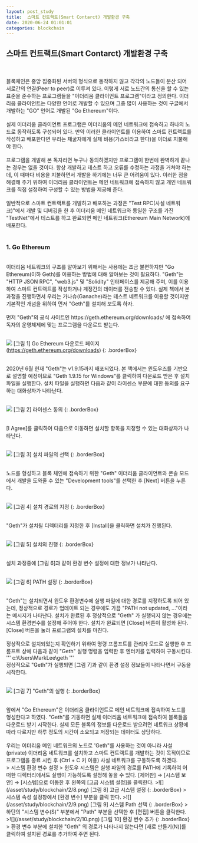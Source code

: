 ```yaml
---
layout: post_study
title:  스마트 컨트랙트(Smart Contarct) 개발환경 구축
date: 2020-06-24 01:01:01
categories: blockchain
---
```

## 스마트 컨트랙트(Smart Contarct) 개발환경 구축
<br/><br/>
블록체인은 중앙 집중화된 서버의 형식으로 동작하지 않고 각각의 노드들이 분산 되어 서로간의 연결(Peer to peer)로 이루져 있다. 이렇게 서로 노드간의 통신을 할 수 있는 표준을 준수하는 프로그램들을 "이더리움 클라이언트 프로그램"이라고 정의한다. 이더리움 클라이언트는 다양한 언어로 개발할 수 있으며 그중 많이 사용하는 것이 구글에서 개발하는 "GO" 언어로 개발된 "Go Ethereum"이다.
<br/><br/>
실제 이더리움 클라이언트 프로그램은 이더리움의 메인 네트워크에 접속하고 하나의 노드로 동작하도록 구성되어 있다. 만약 이러한 클라이언트를 이용하여 스마트 컨트랙트를 작성하고 배포한다면 우리는 채굴자에게 실제 비용(가스비라고 한다)을 이더로 지불해야 한다.
<br/><br/>
프로그램을 개발해 본 독자라면 누구나 동의하겠지만 프로그램이 한번에 완벽하게 끝나는 경우는 없을 것이다. 항상 개발하고 테스트 하고 오류를 수정하는 과정을 거쳐야 하는데, 이 때마다 비용을 지불하면서 개발을 하기에는 너무 큰 어려움이 있다. 이러한 점을 해결해 주기 위하여 이더리움 클라이언트는 메인 네트워크에 접속하지 않고 개인 네트워크를 직접 설정하여 구성할 수 있는 방법을 제공해 준다.
<br/><br/>
일반적으로 스마트 컨트랙트를 개발하고 배포하는 과정은 "Test RPC(사설 네트워크)"에서 개발 및 디버깅을 한 후 이더리움 메인 네트워크와 동일한 구조를 가진 "TestNet"에서 테스트를 하고 완료되면 메인 네트워크(Ethereum Main Network)에 배포한다.
<br/><br/>

### 1. Go Ethereum
<br/>
이더리움 네트워크의 구조를 알아보기 위해서는 사용에는 조금 불편하지만 "Go Ethereum(이하 Geth)를 이용하는 방법에 대해 알아보는 것이 필요하다. "Geth"는 "HTTP JSON RPC", "web3.js" 및 "Solidity" 인터페이스를 제공해 주며, 이를 이용하여 스마트 컨트랙트를 작성하거나 계정간의 데이터를 전송할 수 있다. 실제 책에서 본 과정을 진행하면서 우리는 가나슈(Ganache)라는 테스트 네트워크를 이용할 것이지만 기본적인 개념을 위하여 먼저 "Geth"를 설치해 보도록 하자.
<br/><br/>
먼저 "Geth"의 공식 사이트인 https://geth.ethereum.org/downloads/ 에 접속하여 독자의 운영체제에 맞는 프로그램을 다운로드 받는다.
<br/><br/>

![](/asset/study/blockchain/2/1.png)
[그림 1] Go Ethereum 다운로드 페이지 (https://geth.ethereum.org/downloads)
{: .borderBox}

<br/>
2020년 6월 현재 "Geth"는 v1.9.15까지 배포되었다. 본 책에서는 윈도우즈를 기반으로 설명할 예정이므로 "Geth 1.9.15 for Windows"를 클릭하여 다운로드 받은 후 설치 파일을 실행한다. 설치 파일을 실행하면 다음과 같이 라이센스 부분에 대한 동의를 요구하는 대화상자가 나타난다.
<br/><br/>

![](/asset/study/blockchain/2/2.png)
[그림 2] 라이센스 동의
{: .borderBox}

<br/>
[I Agree]를 클릭하여 다음으로 이동하면 설치할 항목을 지정할 수 있는 대화상자가 나타난다.
<br/><br/>

![](/asset/study/blockchain/2/3.png)
[그림 3] 설치 파일의 선택
{: .borderBox}

<br/>
노드를 형성하고 블록 체인에 접속하기 위한 "Geth" 이더리움 클라이언트와 콘솔 모드에서 개발을 도와줄 수 있는 "Development tools"를 선택한 후 [Next] 버튼을 누른다.
<br/><br/>

![](/asset/study/blockchain/2/4.png)
[그림 4] 설치 경로의 지정
{: .borderBox}

<br/>
"Geth"가 설치될 디렉터리를 지정한 후 [Install]을 클릭하면 설치가 진행된다.
<br/><br/>

![](/asset/study/blockchain/2/5.png)
[그림 5] 설치의 진행
{: .borderBox}

<br/>
설치 과정중에 [그림 6]과 같이 환경 변수 설정에 대한 정보가 나타난다.
<br/><br/>

![](/asset/study/blockchain/2/6.png)
[그림 6] PATH 설정
{: .borderBox}

<br/>
"Geth"는 설치되면서 윈도우 환경변수에 실행 파일에 대한 경로를 지정하도록 되어 있는데, 정상적으로 경로가 업데이트 되는 경우에도 가끔 "PATH not updated, ..."이라는 메시지가 나타난다. 설치가 완료된 후 정상적으로 "Geth" 가 실행되지 않는 경우에는 시스템 환경변수를 설정해 주어야 한다. 설치가 완료되면 [Close] 버튼이 활성화 된다. [Close] 버튼을 눌러 프로그램의 설치를 마친다.
<br/><br/>
정상적으로 설치되었는지 확인하기 위하여 명령 프롬프트를 관리자 모드로 실행한 후 프롬프트 상에 다음과 같이 "Geth" 실행 명령을 입력한 후 엔터키를 입력하여 구동시킨다.
'''
c:\Users\MarkLee\geth
'''
<br/>
정상적으로 "Geth"가 실행되면 [그림 7]과 같이 환경 설정 정보들이 나타나면서 구동을 시작한다.
<br/><br/>

![](/asset/study/blockchain/2/7.png)
[그림 7] "Geth"의 실행
{: .borderBox}

<br/>
앞에서 "Go Ethereum"은 이더리움 클라이언트로 메인 네트워크에 접속하여 노드를 형성한다고 하였다. "Geth"를 기동하면 실제 이더리움 네트워크에 접속하여 블록들을 다운로드 받기 시작한다. 실제 모든 블록의 정보를 다운로드 받으려면 네트워크 상황에 따라 다르지만 하루 정도의 시간이 소요되고 저장되는 데이터도 상당하다.
<br/><br/>
우리는 이더리움 메인 네트워크의 노드로 'Geth"를 사용하는 것이 아니라 사설(private) 이더리움 네트워크를 설치하고 스마트 컨트랙트를 개발하는 것이 목적이므로 프로그램을 종료 시킨 후 (Ctrl + C 키 이용) 사설 네트워크를 구동하도록 하겠다.

<br/>
> 시스템 환경 변수 설정
> 윈도우 시스템은 실행 파일의 경로를 PATH에 기록하여 어떠한 디렉터리에서도 실행이 가능하도록 설정해 놓을 수 있다. [제어판] → [시스템 보안] → [시스템]으로 이동한 후 왼쪽의 [고급 시스템 설정]을 클릭한다.
>![](/asset/study/blockchain/2/8.png)
[그림 8] 고급 시스템 설정
{: .borderBox}
> 시스템 속성 설정창에서 [환경 변수] 부분을 클릭 한다. 
>![](/asset/study/blockchain/2/9.png)
[그림 9] 시스템 Path 선택
{: .borderBox}
> 하단의 "시스템 변수(S)" 부분에서 "Path" 부분을 선택한 후 [편집] 버튼을 클릭한다.
>![](/asset/study/blockchain/2/10.png)
[그림 10] 환경 변수 추가
{: .borderBox}
> 환경 변수 부분에 설치한 "Geth" 의 경로가 나타나지 않는다면 [새로 만들기(N)]를 클릭하여 설치된 경로를 추가하여 주면 된다.
<br/>

